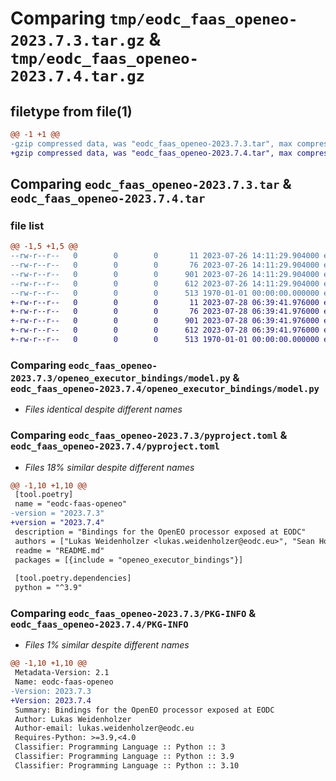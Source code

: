 # Comparing `tmp/eodc_faas_openeo-2023.7.3.tar.gz` & `tmp/eodc_faas_openeo-2023.7.4.tar.gz`

## filetype from file(1)

```diff
@@ -1 +1 @@
-gzip compressed data, was "eodc_faas_openeo-2023.7.3.tar", max compression
+gzip compressed data, was "eodc_faas_openeo-2023.7.4.tar", max compression
```

## Comparing `eodc_faas_openeo-2023.7.3.tar` & `eodc_faas_openeo-2023.7.4.tar`

### file list

```diff
@@ -1,5 +1,5 @@
--rw-r--r--   0        0        0       11 2023-07-26 14:11:29.904000 eodc_faas_openeo-2023.7.3/README.md
--rw-r--r--   0        0        0       76 2023-07-26 14:11:29.904000 eodc_faas_openeo-2023.7.3/openeo_executor_bindings/__init__.py
--rw-r--r--   0        0        0      901 2023-07-26 14:11:29.904000 eodc_faas_openeo-2023.7.3/openeo_executor_bindings/model.py
--rw-r--r--   0        0        0      612 2023-07-26 14:11:29.904000 eodc_faas_openeo-2023.7.3/pyproject.toml
--rw-r--r--   0        0        0      513 1970-01-01 00:00:00.000000 eodc_faas_openeo-2023.7.3/PKG-INFO
+-rw-r--r--   0        0        0       11 2023-07-28 06:39:41.976000 eodc_faas_openeo-2023.7.4/README.md
+-rw-r--r--   0        0        0       76 2023-07-28 06:39:41.976000 eodc_faas_openeo-2023.7.4/openeo_executor_bindings/__init__.py
+-rw-r--r--   0        0        0      901 2023-07-28 06:39:41.976000 eodc_faas_openeo-2023.7.4/openeo_executor_bindings/model.py
+-rw-r--r--   0        0        0      612 2023-07-28 06:39:41.976000 eodc_faas_openeo-2023.7.4/pyproject.toml
+-rw-r--r--   0        0        0      513 1970-01-01 00:00:00.000000 eodc_faas_openeo-2023.7.4/PKG-INFO
```

### Comparing `eodc_faas_openeo-2023.7.3/openeo_executor_bindings/model.py` & `eodc_faas_openeo-2023.7.4/openeo_executor_bindings/model.py`

 * *Files identical despite different names*

### Comparing `eodc_faas_openeo-2023.7.3/pyproject.toml` & `eodc_faas_openeo-2023.7.4/pyproject.toml`

 * *Files 18% similar despite different names*

```diff
@@ -1,10 +1,10 @@
 [tool.poetry]
 name = "eodc-faas-openeo"
-version = "2023.7.3"
+version = "2023.7.4"
 description = "Bindings for the OpenEO processor exposed at EODC"
 authors = ["Lukas Weidenholzer <lukas.weidenholzer@eodc.eu>", "Sean Hoyal <sean.hoyal@eodc.eu>", "Valentina Hutter <valentina.hutter@eodc.eu>"]
 readme = "README.md"
 packages = [{include = "openeo_executor_bindings"}]
 
 [tool.poetry.dependencies]
 python = "^3.9"
```

### Comparing `eodc_faas_openeo-2023.7.3/PKG-INFO` & `eodc_faas_openeo-2023.7.4/PKG-INFO`

 * *Files 1% similar despite different names*

```diff
@@ -1,10 +1,10 @@
 Metadata-Version: 2.1
 Name: eodc-faas-openeo
-Version: 2023.7.3
+Version: 2023.7.4
 Summary: Bindings for the OpenEO processor exposed at EODC
 Author: Lukas Weidenholzer
 Author-email: lukas.weidenholzer@eodc.eu
 Requires-Python: >=3.9,<4.0
 Classifier: Programming Language :: Python :: 3
 Classifier: Programming Language :: Python :: 3.9
 Classifier: Programming Language :: Python :: 3.10
```

